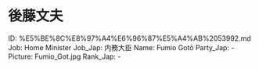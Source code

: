 # 後藤文夫

ID: %E5%BE%8C%E8%97%A4%E6%96%87%E5%A4%AB%2053992.md
Job: Home Minister
Job_Jap: 内務大臣
Name: Fumio Gotō
Party_Jap: -
Picture: Fumio_Got.jpg
Rank_Jap: -